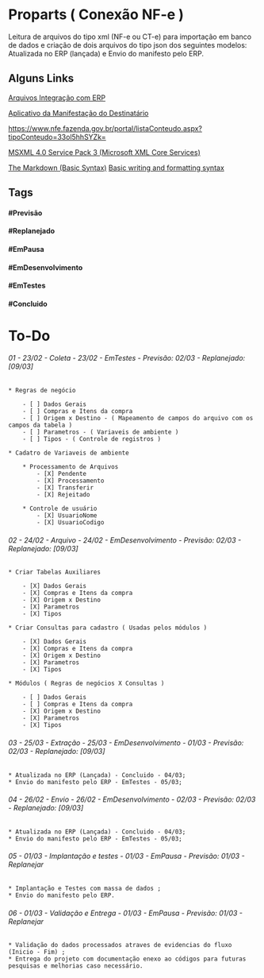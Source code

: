 # Proparts ( Conexão NF-e )

Leitura de arquivos do tipo xml (NF-e ou CT-e) para importação em banco de dados e criação de dois arquivos do tipo json dos seguintes modelos: Atualizada no ERP (lançada) e Envio do manifesto pelo ERP.


## Alguns Links
[Arquivos Integração com ERP](http://docs.conexaonfe.com.br/arquivos-integracao/#envio-do-manifesto-pelo-erp)

[Aplicativo da Manifestação do Destinatário](http://www.mdehom.fazenda.sp.gov.br/docs/manual.pdf)

https://www.nfe.fazenda.gov.br/portal/listaConteudo.aspx?tipoConteudo=33ol5hhSYZk=



[MSXML 4.0 Service Pack 3 (Microsoft XML Core Services)](https://www.microsoft.com/en-us/download/details.aspx?id=15697)

[The Markdown (Basic Syntax)](https://www.markdownguide.org/basic-syntax/)
[Basic writing and formatting syntax](https://docs.github.com/pt/github/writing-on-github/basic-writing-and-formatting-syntax)


## Tags

#### #Previsão
#### #Replanejado
#### #EmPausa
#### #EmDesenvolvimento
#### #EmTestes
#### #Concluido



# To-Do

###### 01 - 23/02 - Coleta - 23/02 - EmTestes - Previsão: 02/03 - Replanejado: [09/03]

	* Regras de negócio

		- [ ] Dados Gerais
		- [ ] Compras e Itens da compra
		- [ ] Origem x Destino - ( Mapeamento de campos do arquivo com os campos da tabela )
		- [ ] Parametros - ( Variaveis de ambiente )
		- [ ] Tipos - ( Controle de registros )

	* Cadatro de Variaveis de ambiente

		* Processamento de Arquivos
			- [X] Pendente
			- [X] Processamento
			- [X] Transferir
			- [X] Rejeitado

		* Controle de usuário
			- [X] UsuarioNome
			- [X] UsuarioCodigo

###### 02 - 24/02 - Arquivo - 24/02 - EmDesenvolvimento - Previsão: 02/03 - Replanejado: [09/03]

	* Criar Tabelas Auxiliares

		- [X] Dados Gerais
		- [X] Compras e Itens da compra
		- [X] Origem x Destino
		- [X] Parametros
		- [X] Tipos

	* Criar Consultas para cadastro ( Usadas pelos módulos )

		- [X] Dados Gerais
		- [X] Compras e Itens da compra
		- [X] Origem x Destino
		- [X] Parametros
		- [X] Tipos

	* Módulos ( Regras de negócios X Consultas )

		- [ ] Dados Gerais
		- [ ] Compras e Itens da compra
		- [X] Origem x Destino
		- [X] Parametros
		- [X] Tipos


###### 03 - 25/03 - Extração - 25/03 - EmDesenvolvimento - 01/03 - Previsão: 02/03 - Replanejado: [09/03]

	* Atualizada no ERP (Lançada) - Concluido - 04/03;
	* Envio do manifesto pelo ERP - EmTestes - 05/03;

###### 04 - 26/02 - Envio - 26/02 - EmDesenvolvimento - 02/03 - Previsão: 02/03 - Replanejado: [09/03]

	* Atualizada no ERP (Lançada) - Concluido - 04/03;
	* Envio do manifesto pelo ERP - EmTestes - 05/03;


###### 05 - 01/03 - Implantação e testes - 01/03 - EmPausa - Previsão: 01/03 - Replanejar

	* Implantação e Testes com massa de dados ;
	* Envio do manifesto pelo ERP.

###### 06 - 01/03 - Validação e Entrega - 01/03 - EmPausa - Previsão: 01/03 - Replanejar

	* Validação do dados processados atraves de evidencias do fluxo (Inicio - Fim) ;
	* Entrega do projeto com documentação enexo ao códigos para futuras pesquisas e melhorias caso necessário.

